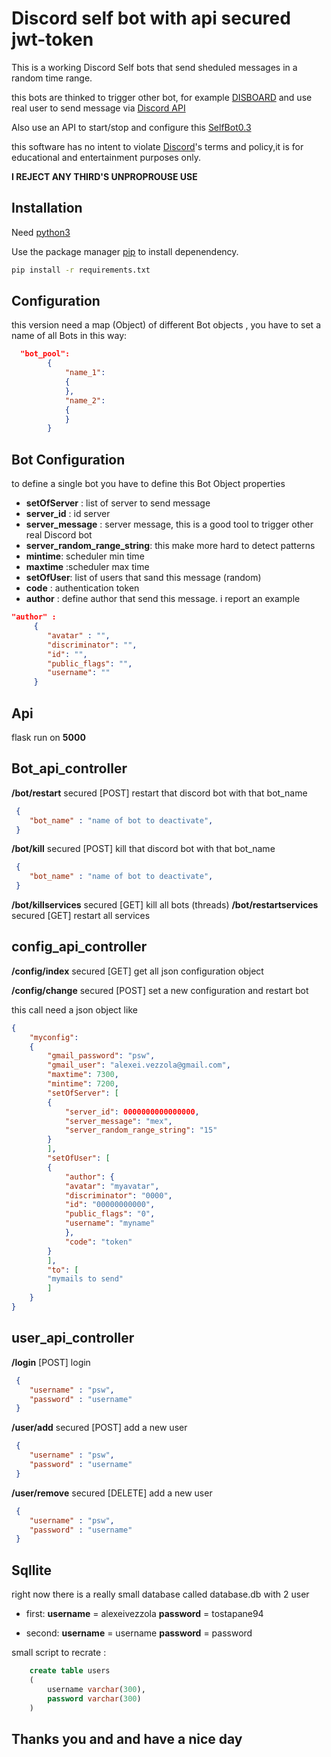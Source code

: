 # Discord self bot with api secured jwt-token

This is a working Discord Self bots that send sheduled messages in a random time range. 

this bots are thinked to trigger other bot, for example [DISBOARD](https://disboard.org/it) and use real user to send message via [Discord API](https://discordapi.com/)

Also use an API  to start/stop and configure this [SelfBot0.3](https://github.com/axteamant/Clow_repo/edit/master/discord-self-bot/SelfBot0.3)

this software has no intent to violate [Discord](https://discord.com/terms)'s terms and policy,it is for educational and entertainment purposes only.

**I REJECT ANY  THIRD'S UNPROPROUSE USE**

## Installation

Need [python3](https://www.python.org/ftp/python/3.9.6/python-3.9.6-amd64.exe)

Use the package manager [pip](https://pip.pypa.io/en/stable/) to install depenendency.

```bash
pip install -r requirements.txt
```

## Configuration
this version need a map (Object) of different Bot objects , you have to set a name of 
all Bots in this way:
```json
  "bot_pool":
        {
            "name_1":
            {
            },
            "name_2":
            {
            }
        }
```
## Bot Configuration
to define a single bot you have to define this Bot Object properties 

+ **setOfServer** :   list of server to send message
+ **server_id**   : id server 
+  **server_message** : server message, this is a good tool to trigger other real Discord bot
+  **server_random_range_string**: this make more hard to detect patterns
+ **mintime**: scheduler min time
+ **maxtime**  :scheduler max time
+ **setOfUser**: list of users that sand this message (random)
+ **code** : authentication  token
+ **author** :  define author that send this message. i report an example
```json
"author" : 
	 {
		"avatar" : "",
		"discriminator": "",
		"id": "",
		"public_flags": "",
		"username": ""
	 }
```
## Api 
flask run on  **5000**

## Bot_api_controller
**/bot/restart** secured  [POST] restart that discord  bot with that bot_name 
```json
 {
    "bot_name" : "name of bot to deactivate",
 }
```
**/bot/kill** secured  [POST] kill that discord  bot with that bot_name 
```json
 {
    "bot_name" : "name of bot to deactivate",
 }
```
**/bot/killservices** secured  [GET] kill all bots (threads)
**/bot/restartservices** secured  [GET] restart all services
## config_api_controller

**/config/index** secured  [GET] get all json configuration object

**/config/change** secured  [POST] set a new configuration and restart bot

this call need a json object like 
```json
{
	"myconfig":
	{
	    "gmail_password": "psw",
	    "gmail_user": "alexei.vezzola@gmail.com",
	    "maxtime": 7300,
	    "mintime": 7200,
	    "setOfServer": [
		{
		    "server_id": 0000000000000000,
		    "server_message": "mex",
		    "server_random_range_string": "15"
		}
	    ],
	    "setOfUser": [
		{
		    "author": {
			"avatar": "myavatar",
			"discriminator": "0000",
			"id": "00000000000",
			"public_flags": "0",
			"username": "myname"
		    },
		    "code": "token"
		}
	    ],
	    "to": [
		"mymails to send"
	    ]
	}
}
```
## user_api_controller
**/login** [POST] login
```json
 {
    "username" : "psw",
    "password" : "username"
 }
```
**/user/add** secured  [POST] add a new user 
```json
 {
    "username" : "psw",
    "password" : "username"
 }
```
**/user/remove** secured  [DELETE] add a new user 
```json
 {
    "username" : "psw",
    "password" : "username"
 }
```

## Sqllite

right now there is a really small database called database.db with 2 user
+ first:  **username** = alexeivezzola **password** =  tostapane94

+ second: **username** = username **password** =  password

small script to recrate : 
```sql
	create table users
	(
		username varchar(300),
		password varchar(300)
	)
```
## Thanks you and and have a nice day


